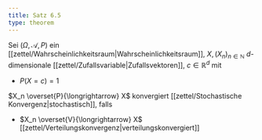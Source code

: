 ```yaml
---
title: Satz 6.5
type: theorem
---
```


Sei $(\Omega, \mathcal{A}, P)$ ein [[zettel/Wahrscheinlichkeitsraum|Wahrscheinlichkeitsraum]], $X, (X_n)_{n \in \mathbb{N}}$ $d$-dimensionale [[zettel/Zufallsvariable|Zufallsvektoren]], $c \in \mathbb{R}^d$ mit
- $P(X = c) = 1$

$X_n \overset{P}{\longrightarrow} X$ konvergiert [[zettel/Stochastische Konvergenz|stochastisch]], falls
- $X_n \overset{V}{\longrightarrow} X$ [[zettel/Verteilungskonvergenz|verteilungskonvergiert]]